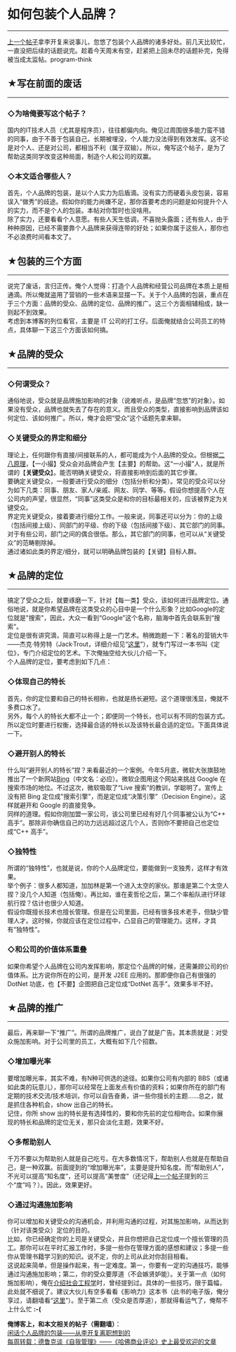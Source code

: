 # 如何包装个人品牌？ 

-----

 [上一个帖子](https://program-think.blogspot.com/2009/09/personal-branding-advantage.html)拿李开复来说事儿，忽悠了包装个人品牌的诸多好处。前几天比较忙，一直没把后续的话题说完。趁着今天周末有空，赶紧把上回未尽的话题补完，免得被当成太监帖。program-think  
   
   
 ## ★写在前面的废话
--------

  
 ### ◇为啥俺要写这个帖子？

  
 国内的IT技术人员（尤其是程序员），往往都偏内向。俺见过周围很多能力蛮不错的同事，由于不善于包装自己，长期被埋没，个人能力没法得到有效发挥。这不论是对个人、还是对公司，都相当不利（属于双输）。所以，俺写这个帖子，是为了帮助这类同学改变这种局面，制造个人和公司的双赢。  
   
 ### ◇本文适合哪些人？

  
 首先，个人品牌的包装，是以个人实力为后盾滴。没有实力而硬着头皮包装，容易误入“做秀”的歧途。假如你的能力尚嫌不足，那你首要考虑的问题是如何提升个人的实力，而不是个人的包装。本帖对你暂时也没啥用。  
 除了实力，还要看看个人意愿。有些人天生低调，不喜抛头露面；还有些人，由于种种原因，已经不需要靠个人品牌来获得连带的好处；如果你属于这些人，那你也不必浪费时间看本文了。  
   
   
 ## ★包装的三个方面
--------

  
 说完了废话，言归正传。俺个人觉得：打造个人品牌和经营公司品牌在本质上是相通滴。所以俺就盗用了营销的一些术语来显摆一下。关于个人品牌的包装，重点在于三个方面：品牌的受众、品牌的定位、品牌的推广。这三个方面相辅相成，缺一则起不到效果。  
 考虑到本博客的列位看官，主要是 IT 公司的打工仔。后面俺就结合公司员工的特点，具体聊一下这三个方面该如何搞。  
   
 ## ★品牌的受众
------

  
 ### ◇何谓受众？

  
 通俗地说，受众就是品牌施加影响的对象（说难听点，是品牌“忽悠”的对象）。如果没有受众，品牌也就失去了存在的意义。而且受众的类型，直接影响到品牌该如何定位、该如何推广。所以，俺才会把“受众”这个话题先拿来聊。  
   
 ### ◇关键受众的界定和细分

  
 理论上，任何跟你有直接/间接联系的人，都可能成为个人品牌的受众。但根据[二八原理](https://program-think.blogspot.com/2009/02/80-20-principle-0-overview.html)，【一小撮】受众会对品牌会产生【主要】的帮助。这“一小撮”人，就是所谓的【**关键受众**】。能否明确关键受众，将直接影响到后面的其它步骤。  
 要确定关键受众，一般要进行受众的细分（包括分析和分类）。常见的受众可以分为如下几类：同事、朋友、家人/亲戚、网友、同学、等等。假设你想提高个人在公司内的声望，很显然，“同事”这类受众是和你的目标最相关的，应该被界定为关键受众。  
 界定完关键受众，接着要进行细分工作。一般来说，同事还可以分为：你的上级（包括间接上级）、同部门的平级、你的下级（包括间接下级）、其它部门的同事。对于有些公司，部门之间的偶合很低。那么，其它部门的同事，也可以从“关键受众”的范畴剔除掉。  
 通过诸如此类的界定/细分，就可以明确品牌包装的【关键】目标人群。  
   
   
 ## ★品牌的定位
------

  
 搞定了受众之后，就要琢磨一下，针对【每一类】受众，该如何进行品牌定位。通俗地说，就是你希望品牌在这类受众的心目中是一个什么形象？比如Google的定位就是"搜索"，因此，大众一看到“Google”这个名称，脑海中首先会联系到“搜索”。  
 定位是很有讲究滴，简直可以称得上是一门艺术。稍微跑题一下：著名的营销大牛——杰克·特劳特（Jack·Trout，详细介绍见“[这里](https://zh.wikipedia.org/wiki/%E6%9D%B0%E5%85%8B%C2%B7%E7%89%B9%E9%B2%81%E7%89%B9)”），就专门写过一本书叫《定位》，专门介绍定位的艺术。下次俺抽空给大伙儿介绍一下。  
 个人品牌的定位，要考虑到如下几点：  
   
 ### ◇体现自己的特长

  
 首先，你的定位要和自己的特长相称，也就是扬长避短。这个道理很浅显，俺就不多费口水了。  
 另外，每个人的特长大都不止一个；即便同一个特长，也可以有不同的包装方式。所以定位时要进行权衡，选择最合适的特长以及该特长最合适的定位。下面具体说一下。  
   
 ### ◇避开别人的特长

  
 什么叫“避开别人的特长”捏？来看最近的一个案例。今年5月底，微软大张旗鼓地推出了一个新网站[Bing](http://www.bing.com/)（中文名：必应）。微软企图用这个网站来挑战 Google 在搜索市场的地位。不过这次，微软吸取了“Live 搜索”的教训，学聪明了。宣传上没有把 Bing 定位成"搜索引擎"，而是定位成“决策引擎”（Decision Engine）。这样就避开和 Google 的直接竞争。  
 同样的道理。假如你刚加盟一家公司，该公司里已经有好几个同事被公认为“C++ 高手”。那除非你确信自己的功力远远超过这几个人，否则你不要把自己也定位成“C++ 高手”。  
   
 ### ◇独特性

  
 所谓的“独特性”，也就是说，你的个人品牌定位，要能做到一支独秀，这样才有效果。  
 举个例子：很多人都知道，加加林是第一个进入太空的家伙。那谁是第二个太空人捏？没几个人知道（包括俺）。再比如，谁在麦哲伦之后，第二个率船队进行环球航行捏？估计也很少人知道。  
 假设你既擅长技术也擅长管理。但是在公司里面，已经有很多技术老手，但缺少管理人才。这时候，你就应该在定位过程中，凸显自己的管理能力。这样，才具有“独特性”。  
   
 ### ◇和公司的价值体系重叠

  
 如果你希望个人品牌在公司内发挥影响，那定位个品牌的时候，还需兼顾公司的价值体系。比方说你所在的公司，是开发 J2EE 应用的。那即便你自己有很强的 DotNet 功底，也【不要】企图把自己定位成“DotNet 高手”。效果多半不好。  
   
   
 ## ★品牌的推广
------

  
 最后，再来聊一下“推广”。所谓的品牌推广，说白了就是广告。其本质就是：对受众施加影响。对于公司里的员工，大概有如下几个招数。  
   
 ### ◇增加曝光率

  
 要增加曝光率，其实不难，有N种可供选的途径。如果你公司有内部的 BBS（或诸如此类的玩意儿），那你可以经常在上面发点有价值的资料；如果你所在的部门有定期的技术交流/技术培训，你可以自告奋勇，讲一些你擅长的主题......总之，就是抓住各种机会，show 出自己的特长。  
 记住，你所 show 出的特长是有选择性的，要和你先前的定位相吻合。如果你展现的特长和品牌的定位无关，那只会淡化主题，效果不好。  
   
 ### ◇多帮助别人

  
 千万不要以为帮助别人就是自己吃亏。在大多数情况下，帮助别人也就是在帮助自己，是一种双赢。前面提到的“增加曝光率”，主要是提升知名度。而“帮助别人”，不光可以提高“知名度”，还可以提高“美誉度”（还记得[上一个帖子](https://program-think.blogspot.com/2009/09/personal-branding-advantage.html)提到的三个“度”吗？）。因此，效果更好。  
   
 ### ◇通过沟通施加影响

  
 你可以增加和关键受众的沟通机会，并利用沟通的过程，对其施加影响，从而达到（针对该类受众）定位的目的。  
 比如，你已经确定你的上司是关键受众，并且你想把自己定位成一个擅长管理的员工。那你可以在平时汇报工作时，多提一些你在管理方面的感想和建议；多提一些你从管理书籍学习到的知识。说不定，你的上司从此对你刮目相看。  
 这说起来简单，但是操作起来，有一定难度。第一，你要有一定的沟通技巧，能够通过沟通施加影响；第二，你的受众要厚道（不会嫉贤妒能）。关于第一点（如何施加影响），俺在[介绍社会工程学](https://program-think.blogspot.com/2009/05/social-engineering-3-influence.html)时，曾经提到过。具体的一些技巧，限于篇幅，此处就不细说了。建议大伙儿有空多看看《影响力》这本书（此书的电子版，俺分享过，请翻墙看“[这里](https://github.com/programthink/books)”）。至于第二点（受众是否厚道），那就得看运气了，俺帮不上什么忙 **:-(** 
   
   
 **俺博客上，和本文相关的帖子（需翻墙）**：  
 [闲话个人品牌的包装——从李开复离职想到的](https://program-think.blogspot.com/2009/09/personal-branding-advantage.html)  
 [每周转载：德鲁克谈《自我管理》——《哈佛商业评论》史上最受欢迎的文章](https://program-think.blogspot.com/2018/06/weekly-share-121.html) 